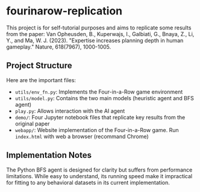 # fourinarow-replication

This project is for self-tutorial purposes and aims to replicate some results from the paper:
Van Opheusden, B., Kuperwajs, I., Galbiati, G., Bnaya, Z., Li, Y., and Ma, W. J. (2023). "Expertise increases planning depth in human gameplay." Nature, 618(7967), 1000-1005.

## Project Structure
Here are the important files:
* `utils/env_fn.py`: Implements the Four-in-a-Row game environment
* `utils/model.py`: Contains the two main models (heuristic agent and BFS agent)
* `play.py`: Allows interaction with the AI agent
* `demo/`: Four Jupyter notebook files that replicate key results from the original paper
* `webapp/`: Website implementation of the Four-in-a-Row game. Run `index.html` with web a browser (recommand Chrome)
  
## Implementation Notes

The Python BFS agent is designed for clarity but suffers from performance limitations. While easy to understand, its running speed make it impractical for fitting to any behavioral datasets in its current implementation. 


